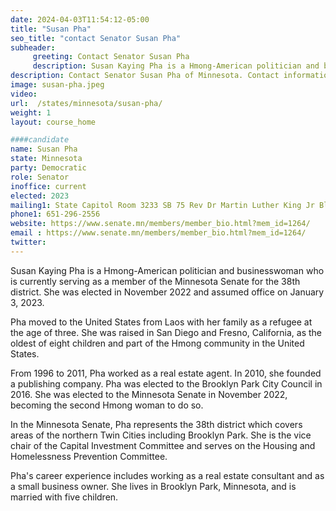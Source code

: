 ```yaml
---
date: 2024-04-03T11:54:12-05:00
title: "Susan Pha"
seo_title: "contact Senator Susan Pha"
subheader:
     greeting: Contact Senator Susan Pha
     description: Susan Kaying Pha is a Hmong-American politician and businesswoman who is currently serving as a member of the Minnesota Senate for the 38th district. She was elected in November 2022 and assumed office on January 3, 2023.
description: Contact Senator Susan Pha of Minnesota. Contact information for Susan Pha includes email address, phone number, and mailing address.
image: susan-pha.jpeg
video:
url:  /states/minnesota/susan-pha/
weight: 1
layout: course_home

####candidate
name: Susan Pha
state: Minnesota
party: Democratic
role: Senator
inoffice: current
elected: 2023
mailing1: State Capitol Room 3233 SB 75 Rev Dr Martin Luther King Jr Blvd St. Paul, MN 55155-1606
phone1: 651-296-2556
website: https://www.senate.mn/members/member_bio.html?mem_id=1264/
email : https://www.senate.mn/members/member_bio.html?mem_id=1264/
twitter:
---
```


Susan Kaying Pha is a Hmong-American politician and businesswoman who is currently serving as a member of the Minnesota Senate for the 38th district. She was elected in November 2022 and assumed office on January 3, 2023.

Pha moved to the United States from Laos with her family as a refugee at the age of three. She was raised in San Diego and Fresno, California, as the oldest of eight children and part of the Hmong community in the United States.

From 1996 to 2011, Pha worked as a real estate agent. In 2010, she founded a publishing company. Pha was elected to the Brooklyn Park City Council in 2016. She was elected to the Minnesota Senate in November 2022, becoming the second Hmong woman to do so.

In the Minnesota Senate, Pha represents the 38th district which covers areas of the northern Twin Cities including Brooklyn Park. She is the vice chair of the Capital Investment Committee and serves on the Housing and Homelessness Prevention Committee.

Pha's career experience includes working as a real estate consultant and as a small business owner. She lives in Brooklyn Park, Minnesota, and is married with five children.
